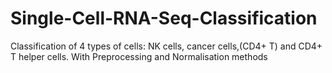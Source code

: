# Single-Cell-RNA-Seq-Classification
Classification of 4 types of cells: NK cells, cancer cells,(CD4+ T) and CD4+ T helper cells. With Preprocessing and Normalisation methods 
